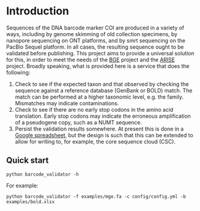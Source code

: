 Introduction
============

Sequences of the DNA barcode marker COI are produced in a variety of ways, including 
by genome skimming of old collection specimens, by nanopore sequencing on ONT platforms,
and by smrt sequencing on the PacBio Sequel platform. In all cases, the resulting 
sequence ought to be validated before publishing. This project aims to provide a 
universal solution for this, in order to meet the needs of the [BGE](https://biodiversitygenomics.eu/)
project and the [ARISE](https://www.arise-biodiversity.nl/) project. Broadly speaking,
what is provided here is a service that does the following:

1. Check to see if the expected taxon and that observed by checking the sequence against
   a reference database (GenBank or BOLD) match. The match can be performed at a higher
   taxonomic level, e.g. the family. Mismatches may indicate contaminations.
2. Check to see if there are no early stop codons in the amino acid translation. Early
   stop codons may indicate the erroneous amplification of a pseudogene copy, such as
   a NUMT sequence.
3. Persist the validation results somewhere. At present this is done in a
   [Google spreadsheet](https://docs.google.com/spreadsheets/d/1xJJKLAgDFvPxRnoTPfmDmTsZkq5o6i5fsQvOydMd068/edit?gid=0#gid=0),
   but the design is such that this can be extended to allow for writing to, for example,
   the core sequence cloud (CSC).

Quick start
-----------

```
python barcode_validator -h
```

For example:

```
python barcode_validator -f examples/mge.fa -c config/config.yml -b examples/bold.xlsx
```
